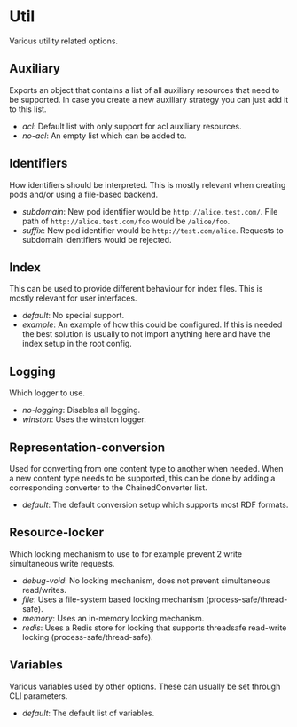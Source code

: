 # Util
Various utility related options.

## Auxiliary
Exports an object that contains a list of all auxiliary resources that need to be supported.
In case you create a new auxiliary strategy you can just add it to this list.
* *acl*: Default list with only support for acl auxiliary resources.
* *no-acl*: An empty list which can be added to.

## Identifiers
How identifiers should be interpreted.
This is mostly relevant when creating pods and/or using a file-based backend.
* *subdomain*: New pod identifier would be `http://alice.test.com/`.
  File path of `http://alice.test.com/foo` would be `/alice/foo`.
* *suffix*: New pod identifier would be `http://test.com/alice`.
  Requests to subdomain identifiers would be rejected.

## Index
This can be used to provide different behaviour for index files.
This is mostly relevant for user interfaces.
* *default*: No special support.
* *example*: An example of how this could be configured.
  If this is needed the best solution is usually to not import anything here
  and have the index setup in the root config.

## Logging
Which logger to use.
* *no-logging*: Disables all logging.
* *winston*: Uses the winston logger.

## Representation-conversion
Used for converting from one content type to another when needed.
When a new content type needs to be supported, this can be done by adding a corresponding converter
to the ChainedConverter list.
* *default*: The default conversion setup which supports most RDF formats.

## Resource-locker
Which locking mechanism to use to for example prevent 2 write simultaneous write requests.
* *debug-void*: No locking mechanism, does not prevent simultaneous read/writes.
* *file*: Uses a file-system based locking mechanism (process-safe/thread-safe).
* *memory*: Uses an in-memory locking mechanism.
* *redis*: Uses a Redis store for locking that supports threadsafe read-write locking (process-safe/thread-safe).

## Variables
Various variables used by other options.
These can usually be set through CLI parameters.
* *default*: The default list of variables.
